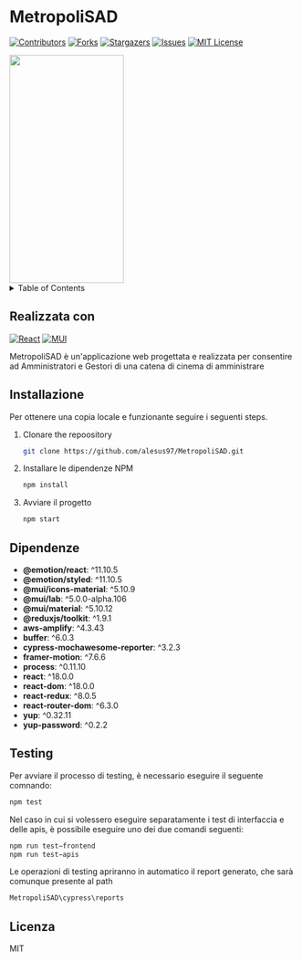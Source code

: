 # MetropoliSAD


[![Contributors][contributors-shield]][contributors-url] [![Forks][forks-shield]][forks-url] [![Stargazers][stars-shield]][stars-url] [![Issues][issues-shield]][issues-url] [![MIT License][license-shield]][license-url]


<img src="https://camo.githubusercontent.com/..." data-canonical-src="https://gyazo.com/eb5c5741b6a9a16c692170a41a49c858.png" width="200" height="400" />



<!-- TABLE OF CONTENTS -->
<details>
  <summary>Table of Contents</summary>
  <ol>
    <li><a href="#Realizzata-con">Realizzata con</a> </li>
    <li><a href="#Installazione">Getting Started</a> </li>
    <li><a href="#Dipendenze">Usage</a></li>
    <li><a href="#Testing">Roadmap</a></li>
    <li><a href="#Licenza">Licenza</a></li>
  </ol>
</details>



<!-- Realizzata con -->
## Realizzata con
 [![React][React.js]][React-url] [![MUI][MUI]][MUI-url]

MetropoliSAD è un'applicazione web progettata e realizzata per consentire ad Amministratori e Gestori di una catena di cinema di amministrare 




<!-- Installazione -->
##  Installazione

Per ottenere una copia locale e funzionante seguire i seguenti steps.



1. Clonare the repoository
   ```sh
   git clone https://github.com/alesus97/MetropoliSAD.git
   ```
2. Installare le dipendenze NPM
   ```sh
   npm install
   ```
3. Avviare il progetto
   ```sh
   npm start
   ```
<!-- Dipendenze -->
## Dipendenze

 *  **@emotion/react**: ^11.10.5
 *  **@emotion/styled**: ^11.10.5
 *  **@mui/icons-material**: ^5.10.9
 *  **@mui/lab**: ^5.0.0-alpha.106
 *  **@mui/material**: ^5.10.12
 *  **@reduxjs/toolkit**: ^1.9.1
 *  **aws-amplify**: ^4.3.43
 *  **buffer**: ^6.0.3
 *  **cypress-mochawesome-reporter**: ^3.2.3
 *  **framer-motion**: ^7.6.6
 *  **process**: ^0.11.10
 *  **react**: ^18.0.0
 *  **react-dom**: ^18.0.0
 *  **react-redux**: ^8.0.5
 *  **react-router-dom**: ^6.3.0
 *  **yup**: ^0.32.11
 *  **yup-password**: ^0.2.2

<!-- Testing -->
## Testing
Per avviare il processo di testing, è necessario eseguire il seguente comnando:
```sh
npm test
```
Nel caso in cui si volessero eseguire separatamente i test di interfaccia e delle apis, è possibile eseguire uno dei due comandi seguenti:
```sh
npm run test−frontend
npm run test−apis
```
Le operazioni di testing apriranno in automatico il report generato, che sarà comunque
presente al path
```sh
MetropoliSAD\cypress\reports
```

<!-- Licenza -->
## Licenza

MIT



[contributors-shield]: https://img.shields.io/github/contributors/alesus97/MetropoliSAD.svg
[contributors-url]: https://github.com/alesus97/MetropoliSAD/graphs/contributors

[forks-shield]: https://img.shields.io/github/forks/alesus97/MetropoliSAD.svg
[forks-url]: https://github.com/alesus97/MetropoliSAD/network/members

[stars-shield]: https://img.shields.io/github/stars/alesus97/MetropoliSAD.svg
[stars-url]: https://github.com/alesus97/MetropoliSAD/stargazers

[issues-shield]: https://img.shields.io/github/issues/alesus97/MetropoliSAD.svg
[issues-url]: https://github.com/alesus97/MetropoliSAD/issues

[license-shield]: https://img.shields.io/github/license/alesus97/MetropoliSAD.svg
[license-url]: https://github.com/alesus97/MetropoliSAD/blob/master/LICENSE.txt

[linkedin-shield]: https://img.shields.io/badge/-LinkedIn-black.svg?style=for-the-badge&logo=linkedin&colorB=555
[linkedin-url]: https://linkedin.com/in/linkedin_username

[product-screenshot]: images/screenshot.png


[React.js]: https://img.shields.io/badge/React-20232A?style=for-the-badge&logo=react&logoColor=61DAFB
[React-url]: https://reactjs.org/

[MUI]: https://img.shields.io/badge/MUI-35495E?style=for-the-badge&logo=MUI&logoColor=#007fff
[MUI-url]:https://mui.com/
